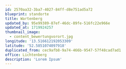 ```yaml
---
id: 2570aa32-3ba7-4027-84ff-d8e751ad5a72
blueprint: standorte
title: Wartenberg
updated_by: 95e99389-87ef-46dc-89fe-516fc22e966e
updated_at: 1719924257
thumbnail_image:
  - content_bewertungvorort.jpg
longitude: '13.516612192053309'
latitude: '52.5851074097918'
duplicated_from: cec9afb8-9a74-466b-9547-57f48cad7ad1
office: Lichtenberg
description: 'Lorem Ipsum'
---
```

